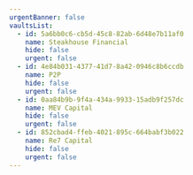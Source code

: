 ```yaml
---
urgentBanner: false
vaultsList:
  - id: 5a6bb0c6-cb5d-45c8-82ab-6d48e7b11af0
    name: Steakhouse Financial
    hide: false
    urgent: false
  - id: 4e84b031-4377-41d7-8a42-0946c8b6ccdb
    name: P2P
    hide: false
    urgent: false
  - id: 0aa84b9b-9f4a-434a-9933-15adb9f257dc
    name: MEV Capital
    hide: false
    urgent: false
  - id: 852cbad4-ffeb-4021-895c-664babf3b022
    name: Re7 Capital
    hide: false
    urgent: false
---
```

